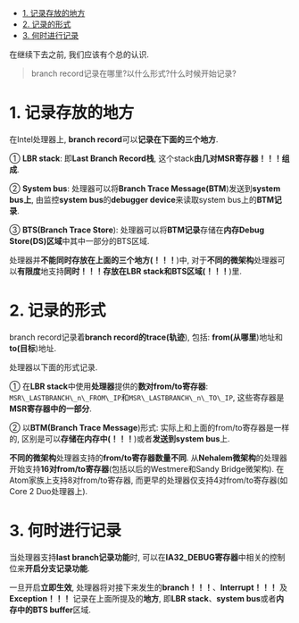 
<!-- @import "[TOC]" {cmd="toc" depthFrom=1 depthTo=6 orderedList=false} -->

<!-- code_chunk_output -->

- [1. 记录存放的地方](#1-记录存放的地方)
- [2. 记录的形式](#2-记录的形式)
- [3. 何时进行记录](#3-何时进行记录)

<!-- /code_chunk_output -->

在继续下去之前, 我们应该有个总的认识. 

>branch record记录在哪里?以什么形式?什么时候开始记录?

# 1. 记录存放的地方

在Intel处理器上, **branch record**可以**记录在下面的三个地方**. 

① **LBR stack**: 即**Last Branch Record栈**, 这个stack**由几对MSR寄存器！！！组成**. 

② **System bus**: 处理器可以将**Branch Trace Message(BTM**)发送到**system bus上**, 由监控**system bus**的**debugger device**来读取system bus上的**BTM记录**. 

③ **BTS(Branch Trace Store**): 处理器可以将**BTM记录**存储在**内存Debug Store(DS)区域**中其中一部分的BTS区域. 

处理器并**不能同时存放在上面的三个地方(！！！**)中, 对于**不同的微架构**处理器可以**有限度**地支持**同时！！！存放在LBR stack和BTS区域(！！！**)里. 

# 2. 记录的形式

branch record记录着**branch record的trace(轨迹**), 包括: **from(从哪里**)地址和**to(目标**)地址. 

处理器以下面的形式记录. 

① 在**LBR stack**中使用**处理器**提供的**数对from/to寄存器**: `MSR\_LASTBRANCH\_n\_FROM\_IP`和`MSR\_LASTBRANCH\_n\_TO\_IP`, 这些寄存器是**MSR寄存器中的一部分**. 

② 以**BTM(Branch Trace Message**)形式: 实际上和上面的from/to寄存器是一样的, 区别是可以**存储在内存中(！！！**)或者**发送到system bus**上. 

**不同的微架构**处理器支持的**from/to寄存器数量不同**. 从**Nehalem微架构**的处理器开始支持**16对from/to寄存器**(包括以后的Westmere和Sandy Bridge微架构). 在Atom家族上支持8对from/to寄存器, 而更早的处理器仅支持4对from/to寄存器(如Core 2 Duo处理器上). 

# 3. 何时进行记录

当处理器支持**last branch记录功能**时, 可以在**IA32\_DEBUG寄存器**中相关的控制位来**开启分支记录功能**. 

一旦开启**立即生效**, 处理器将对接下来发生的**branch！！！**、**Interrupt！！！** 及**Exception！！！** 记录在上面所提及的**地方**, 即**LBR stack**、**system bus**或者**内存中的BTS buffer**区域. 